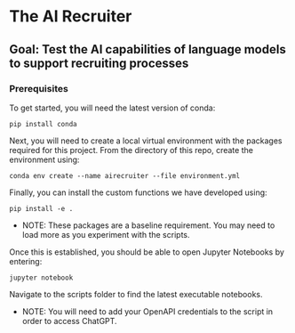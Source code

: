 # The AI Recruiter

## Goal: Test the AI capabilities of language models to support recruiting processes

### Prerequisites
To get started, you will need the latest version of conda:

    pip install conda

Next, you will need to create a local virtual environment with the packages required for this project. From the directory of this repo, create the environment using:

    conda env create --name airecruiter --file environment.yml

Finally, you can install the custom functions we have developed using:

    pip install -e .

* NOTE: These packages are a baseline requirement. You may need to load more as you experiment with the scripts.

Once this is established, you should be able to open Jupyter Notebooks by entering:

    jupyter notebook

Navigate to the scripts folder to find the latest executable notebooks.

* NOTE: You will need to add your OpenAPI credentials to the script in order to access ChatGPT.
